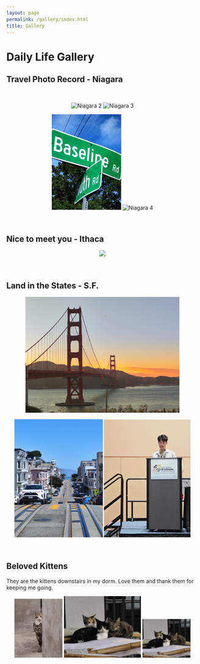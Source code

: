 ```yaml
---
layout: page
permalink: /gallery/index.html
title: Gallery
---
```


# Daily Life Gallery

## Travel Photo Record - Niagara

<br>

<p align="center">   
    <img src="/images/gallery/niagara2.jpg" alt="Niagara 2" width="45%" height="250px" style="object-fit: cover;"/>   
    <img src="/images/gallery/niagara3.jpg" alt="Niagara 3" width="46%" height="250px" style="object-fit: cover;"/> 
</p>

<p align="center">   
    <img src="/images/gallery/niagara1.jpg" alt="Niagara 1" width="36%" height="250px" style="object-fit: cover;"/>   
    <img src="/images/gallery/niagara4.jpg" alt="Niagara 4" width="55%" height="250px" style="object-fit: cover;"/>   
</p>
<br>

## Nice to meet you - Ithaca

<p align="center">
<img src="/images/gallery/ithaca.jpg" width="80%" style="object-fit: cover;"/>
</p>

<br>


## Land in the States - S.F.

<p align="center">
<img src="/images/gallery/la1.jpg" alt="LA 1" width="80%" style="object-fit: cover;"/>
</p>


<p align="center">    
    <img src="/images/gallery/la2.jpg" alt="LA 2" width="46%" style="object-fit: cover;"/> 
    <img src="/images/gallery/la3.jpg" alt="LA 3" width="45%" style="object-fit: cover;"/> 
</p>


<br>

## Beloved Kittens

They are the kittens downstairs in my dorm. Love them and thank them for keeping me going.

<p align="center">    
    <img src="/images/gallery/cat1.jpg" alt="Cat 1" width="25%" style="object-fit: cover;"/> 
    <img src="/images/gallery/cat2.jpg" alt="Cat 2" width="40%" style="object-fit: cover;"/> 
    <img src="/images/gallery/cat2.jpg" alt="Cat 2" width="25%" style="object-fit: cover;"/> 
</p>


